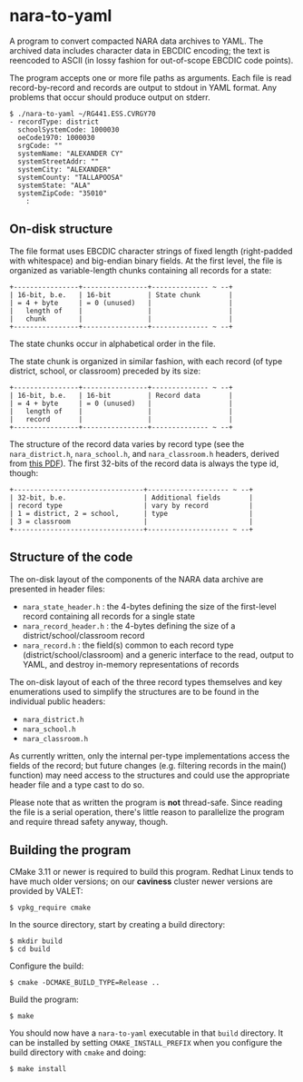 # nara-to-yaml

A program to convert compacted NARA data archives to YAML.  The archived data includes character data in EBCDIC encoding; the text is reencoded to ASCII (in lossy fashion for out-of-scope EBCDIC code points).

The program accepts one or more file paths as arguments.  Each file is read record-by-record and records are output to stdout in YAML format.  Any problems that occur should produce output on stderr.

```
$ ./nara-to-yaml ~/RG441.ESS.CVRGY70
- recordType: district
  schoolSystemCode: 1000030
  oeCode1970: 1000030
  srgCode: ""
  systemName: "ALEXANDER CY"
  systemStreetAddr: ""
  systemCity: "ALEXANDER"
  systemCounty: "TALLAPOOSA"
  systemState: "ALA"
  systemZipCode: "35010"
    :
```

## On-disk structure

The file format uses EBCDIC character strings of fixed length (right-padded with whitespace) and big-endian binary fields.  At the first level, the file is organized as variable-length chunks containing all records for a state:

```
+----------------+----------------+-------------- ~ --+
| 16-bit, b.e.   | 16-bit         | State chunk       |
| = 4 + byte     | = 0 (unused)   |                   |
|   length of    |                |                   |
|   chunk        |                |                   |
+----------------+----------------+-------------- ~ --+
```

The state chunks occur in alphabetical order in the file.

The state chunk is organized in similar fashion, with each record (of type district, school, or classroom) preceded by its size:

```
+----------------+----------------+-------------- ~ --+
| 16-bit, b.e.   | 16-bit         | Record data       |
| = 4 + byte     | = 0 (unused)   |                   |
|   length of    |                |                   |
|   record       |                |                   |
+----------------+----------------+-------------- ~ --+
```

The structure of the record data varies by record type (see the `nara_district.h`, `nara_school.h`, and `nara_classroom.h` headers, derived from [this PDF](https://catalog.archives.gov/OpaAPI/media/1501570/content/arcmedia/electronic-records/rg-235/esscr/190.1DP.pdf?download=false)).  The first 32-bits of the record data is always the type id, though:

```
+--------------------------------+-------------------- ~ --+
| 32-bit, b.e.                   | Additional fields       |
| record type                    | vary by record          |
| 1 = district, 2 = school,      | type                    |
| 3 = classroom                  |                         |
+--------------------------------+-------------------- ~ --+
```

## Structure of the code

The on-disk layout of the components of the NARA data archive are presented in header files:

- `nara_state_header.h` : the 4-bytes defining the size of the first-level record containing all records for a single state
- `nara_record_header.h` : the 4-bytes defining the size of a district/school/classroom record
- `nara_record.h` : the field(s) common to each record type (district/school/classroom) and a generic interface to the read, output to YAML, and destroy in-memory representations of records

The on-disk layout of each of the three record types themselves and key enumerations used to simplify the structures are to be found in the individual public headers:

- `nara_district.h`
- `nara_school.h`
- `nara_classroom.h`

As currently written, only the internal per-type implementations access the fields of the record; but future changes (e.g. filtering records in the main() function) may need access to the structures and could use the appropriate header file and a type cast to do so.

Please note that as written the program is **not** thread-safe.  Since reading the file is a serial operation, there's little reason to parallelize the program and require thread safety anyway, though.

## Building the program

CMake 3.11 or newer is required to build this program.  Redhat Linux tends to have much older versions; on our **caviness** cluster newer versions are provided by VALET:

```
$ vpkg_require cmake
```

In the source directory, start by creating a build directory:

```
$ mkdir build
$ cd build
```

Configure the build:

```
$ cmake -DCMAKE_BUILD_TYPE=Release ..
```

Build the program:

```
$ make
```

You should now have a `nara-to-yaml` executable in that `build` directory.  It can be installed by setting `CMAKE_INSTALL_PREFIX` when you configure the build directory with `cmake` and doing:

```
$ make install
```

